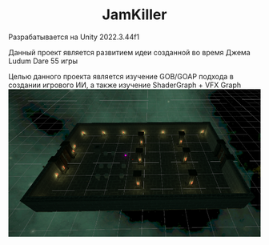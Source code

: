 <h1 align = "center"> JamKiller </h1>

Разрабатывается на Unity 2022.3.44f1

Данный проект является развитием идеи созданной во время Джема Ludum Dare 55 игры 

Целью данного проекта является изучение GOB/GOAP подхода в создании игрового ИИ, а также изучение ShaderGraph + VFX Graph
![Interface](https://github.com/KobzarevFizDev/JamKiller/raw/main/JamKillerReadme/2.png)
